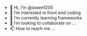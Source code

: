 - 👋 Hi, I’m @siwen1205
- 👀 I’m interested in front end coding 
- 🌱 I’m currently learning frameworks 
- 💞️ I’m looking to collaborate on ...
- 📫 How to reach me ...

<!---
siwen1205/siwen1205 is a ✨ special ✨ repository because its `README.md` (this file) appears on your GitHub profile.
You can click the Preview link to take a look at your changes.
--->
